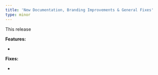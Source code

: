 ```yaml
---
title: 'New Documentation, Branding Improvements & General Fixes'
type: minor
---
```


This release

**Features:**

* 


**Fixes:**

* 
